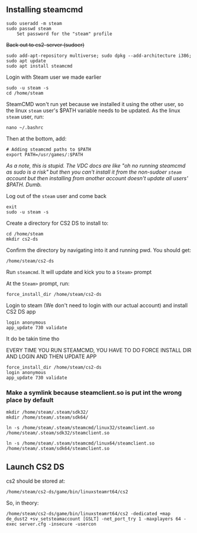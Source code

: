 ## Installing steamcmd

```
sudo useradd -m steam
sudo passwd steam
	Set password for the "steam" profile
```

~~Back out to cs2-server (sudoer)~~

```
sudo add-apt-repository multiverse; sudo dpkg --add-architecture i386; sudo apt update
sudo apt install steamcmd
```

Login with Steam user we made earlier
```
sudo -u steam -s
cd /home/steam
```

SteamCMD won't run yet because we installed it using the other user, so the  linux `steam` user's $PATH variable needs to be updated. As the linux `steam` user, run:

```
nano ~/.bashrc
```

Then at the bottom, add:

```
# Adding steamcmd paths to $PATH
export PATH=/usr/games/:$PATH
```

*As a note, this is stupid. The VDC docs are like "oh no running steamcmd as sudo is a risk" but then you can't install it from the non-sudoer `steam` account but then installing from another account doesn't update all users' $PATH. Dumb.*

Log out of the `steam` user and come back
```
exit
sudo -u steam -s
```

Create a directory for CS2 DS to install to:

```
cd /home/steam
mkdir cs2-ds
```

Confirm the directory by navigating into it and running pwd. You should get:

```
/home/steam/cs2-ds
```


Run `steamcmd`. It will update and kick you to a `Steam>` prompt

At the `Steam>` prompt, run:
```
force_install_dir /home/steam/cs2-ds
```

Login to steam (We don't need to login with our actual account) and install CS2 DS app
```
login anonymous
app_update 730 validate
```
 It do be takin time tho

EVERY TIME YOU RUN STEAMCMD, YOU HAVE TO DO FORCE INSTALL DIR AND LOGIN AND THEN UPDATE APP
```
force_install_dir /home/steam/cs2-ds
login anonymous
app_update 730 validate
```

### Make a symlink because steamclient.so is put int the wrong place by default

```
mkdir /home/steam/.steam/sdk32/
mkdir /home/steam/.steam/sdk64/
```

```
ln -s /home/steam/.steam/steamcmd/linux32/steamclient.so /home/steam/.steam/sdk32/steamclient.so

ln -s /home/steam/.steam/steamcmd/linux64/steamclient.so /home/steam/.steam/sdk64/steamclient.so
```

## Launch CS2 DS

cs2 should be stored at:

```
/home/steam/cs2-ds/game/bin/linuxsteamrt64/cs2 
```


So, in theory:

```
/home/steam/cs2-ds/game/bin/linuxsteamrt64/cs2 -dedicated +map de_dust2 +sv_setsteamaccount [GSLT] -net_port_try 1 -maxplayers 64 -exec server.cfg -insecure -usercon
```